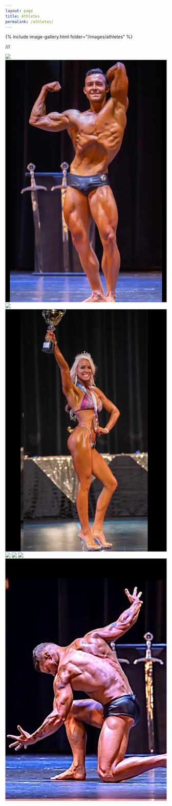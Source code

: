 ```yaml
---
layout: page
title: Athletes
permalink: /athletes/
---
```


{% include image-gallery.html folder="/images/athletes" %}

///

<div class="gallery-box">
  <div class="gallery">
    <img src="/images/athletes/Brett Z., Men’s Physique.jpeg">
    <img src="/images/athletes/Cameron C., Classic Physique Pro.jpeg">
    <img src="/images/athletes/Chad K., Men’s Physique Pro.jpeg">
    <img src="/images/athletes/Christina C., Bikini Pro.jpeg">
    <img src="/images/athletes/Cynthia C, Women’s Physique.jpeg">
    <img src="/images/athletes/Drew K, Men’s Physique.jpeg">
    <img src="/images/athletes/Emily B, Women’s Physique.jpeg">
    <img src="/images/athletes/Jon T., Open Bodybuilding.jpeg">
  </div>
</div>

